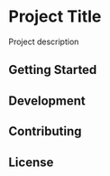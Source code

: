 # Project Title

Project description

## Getting Started

## Development

## Contributing

## License
